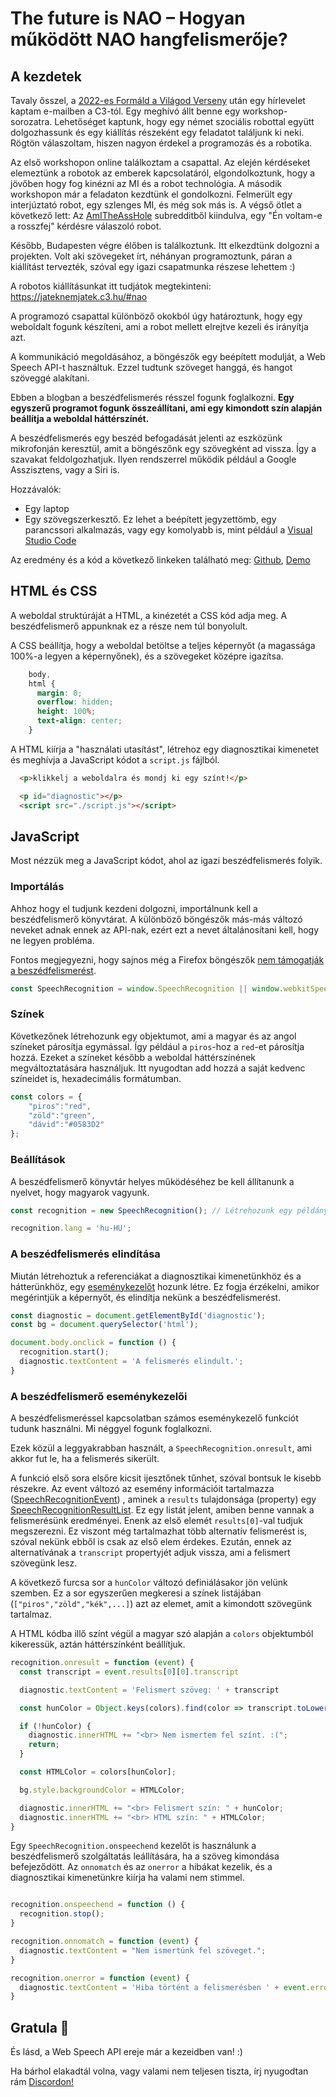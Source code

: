 # The future is NAO – Hogyan működött NAO hangfelismerője?

## A kezdetek
Tavaly ősszel, a [2022-es Formáld a Világod Verseny](https://formaldavilagod.hu/2022/#verseny) után egy hírlevelet kaptam e-mailben a C3-tól. Egy meghívó állt benne egy workshop-sorozatra. Lehetőséget kaptunk, hogy egy német szociális robottal együtt dolgozhassunk és egy kiállítás részeként egy feladatot találjunk ki neki. Rögtön válaszoltam, hiszen nagyon érdekel a programozás és a robotika. 

Az első workshopon online találkoztam a csapattal. Az elején kérdéseket elemeztünk a robotok az emberek kapcsolatáról, elgondolkoztunk, hogy a jövőben hogy fog kinézni az MI és a robot technológia. A második workshopon már a feladaton kezdtünk el gondolkozni. Felmerült egy interjúztató robot, egy szlenges MI, és még sok más is. A végső ötlet a következő lett: Az [AmITheAssHole](https://www.reddit.com/r/AmItheAsshole/) subredditből kiindulva, egy "Én voltam-e a rosszfej" kérdésre válaszoló robot. 

Később, Budapesten végre élőben is találkoztunk. Itt elkezdtünk dolgozni a projekten. Volt aki szövegeket írt, néhányan programoztunk, páran a kiállítást tervezték, szóval egy igazi csapatmunka részese lehettem :)

A robotos kiállításunkat itt tudjátok megtekinteni: https://jateknemjatek.c3.hu/#nao

A programozó csapattal különböző okokból úgy határoztunk, hogy egy weboldalt fogunk készíteni, ami a robot mellett elrejtve kezeli és irányítja azt. 

A kommunikáció megoldásához, a böngészők egy beépített modulját, a Web Speech API-t használtuk. Ezzel tudtunk szöveget hanggá, és hangot szöveggé alakítani. 

Ebben a blogban a beszédfelismerés résszel fogunk foglalkozni. **Egy egyszerű programot fogunk összeállítani, ami egy kimondott szín alapján beállítja a weboldal háttérszínét.**

A beszédfelismerés egy beszéd befogadását jelenti az eszközünk mikrofonján keresztül, amit a böngészőnk egy szövegként ad vissza. Így a szavakat feldolgozhatjuk. 
Ilyen rendszerrel működik például a Google Asszisztens, vagy a Siri is. 

Hozzávalók:
* Egy laptop
* Egy szövegszerkesztő. Ez lehet a beépített jegyzettömb, egy parancssori alkalmazás, vagy egy komolyabb is, mint például a [Visual Studio Code](https://code.visualstudio.com/)

Az eredmény és a kód a következő linkeken található meg: 
[Github](https://github.com/davidfegyver/WebSpeechNAO), [Demo](https://davidfegyver.github.io/WebSpeechNAO)


## HTML és CSS
A weboldal struktúráját a HTML, a kinézetét a CSS kód adja meg. A beszédfelismerő appunknak ez a része nem túl bonyolult.

A CSS beállítja, hogy a weboldal betöltse a teljes képernyőt (a magassága 100%-a legyen a képernyőnek), és a szövegeket középre igazítsa.

```css
    body,
    html {
      margin: 0;
      overflow: hidden;
      height: 100%;
      text-align: center;
    }
```

A HTML kiírja a "használati utasítást", létrehoz egy diagnosztikai kimenetet és meghívja a JavaScript kódot a `script.js` fájlból.

```html
  <p>klikkelj a weboldalra és mondj ki egy színt!</p>

  <p id="diagnostic"></p>
  <script src="./script.js"></script>
```

## JavaScript

Most nézzük meg a JavaScript kódot, ahol az igazi beszédfelismerés folyik.

### Importálás

Ahhoz hogy el tudjunk kezdeni dolgozni, importálnunk kell a beszédfelismerő könyvtárat. A különböző böngészők más-más változó neveket adnak ennek az API-nak, ezért ezt a nevet általánosítani kell, hogy ne legyen probléma.

Fontos megjegyezni, hogy sajnos még a Firefox böngészők [nem támogatják a beszédfelismerést](https://developer.mozilla.org/en-US/docs/Web/API/Web_Speech_API#api.speechrecognition).

```js
const SpeechRecognition = window.SpeechRecognition || window.webkitSpeechRecognition;
```

### Színek
Következőnek létrehozunk egy objektumot, ami a magyar és az angol színeket párosítja egymással. Így például a `piros`-hoz a `red`-et párosítja hozzá. Ezeket a színeket később a weboldal háttérszínének megváltoztatására használjuk. Itt nyugodtan add hozzá a saját kedvenc színeidet is, hexadecimális formátumban. 

```js
const colors = {
    "piros":"red",
    "zöld":"green",
    "dávid":"#0583D2"
};
```

### Beállítások
A beszédfelismerő könyvtár helyes működéséhez be kell állítanunk a nyelvet, hogy magyarok vagyunk.
```js
const recognition = new SpeechRecognition(); // Létrehozunk egy példányt a beszédfelismerő könyvtárból

recognition.lang = 'hu-HU';
```

### A beszédfelismerés elindítása

Miután létrehoztuk a referenciákat a diagnosztikai kimenetünkhöz és a hátterünkhöz, egy [eseménykezelőt](https://webiskola.hu/javascript-ismeretek/javascript-esemenyek-js-event-magyarul/) hozunk létre. Ez fogja érzékelni, amikor megérintjük a képernyőt, és elindítja nekünk a beszédfelismerést.

```js
const diagnostic = document.getElementById('diagnostic');
const bg = document.querySelector('html');

document.body.onclick = function () {
  recognition.start();
  diagnostic.textContent = 'A felismerés elindult.';
}
```

### A beszédfelismerő eseménykezelői

A beszédfelismeréssel kapcsolatban számos eseménykezelő funkciót tudunk használni. Mi néggyel fogunk foglalkozni. 

Ezek közül a leggyakrabban használt, a `SpeechRecognition.onresult`, ami akkor fut le, ha a felismerés sikerült. 

A funkció első sora elsőre kicsit ijesztőnek tűnhet, szóval bontsuk le kisebb részekre. Az event változó az esemény információit tartalmazza ([SpeechRecognitionEvent](https://developer.mozilla.org/en-US/docs/Web/API/SpeechRecognitionEvent)) , aminek a `results` tulajdonsága (property) egy [SpeechRecognitionResultList](https://developer.mozilla.org/en-US/docs/Web/API/SpeechRecognitionResultList). Ez egy listát jelent, amiben benne vannak a felismerésünk eredményei. Enenk az első elemét `results[0]`-val tudjuk megszerezni. Ez viszont még tartalmazhat több alternatív felismerést is, szóval nekünk ebből is csak az első elem érdekes. Ezután, ennek az alternatívának a `transcript` propertyjét adjuk vissza, ami a felismert szövegünk lesz.

A következő furcsa sor a `hunColor` változó definiálásakor jön velünk szemben. Ez a sor egyszerűen megkeresi a színek listájában (`["piros","zöld","kék",...]`) azt az elemet, amit a kimondott szövegünk tartalmaz.

A HTML kódba illő színt végül a magyar szó alapján a `colors` objektumból kikeressük, aztán háttérszínként beállítjuk.

```js
recognition.onresult = function (event) {
  const transcript = event.results[0][0].transcript

  diagnostic.textContent = 'Felismert szöveg: ' + transcript

  const hunColor = Object.keys(colors).find(color => transcript.toLowerCase().includes(color))

  if (!hunColor) {
    diagnostic.innerHTML += "<br> Nem ismertem fel színt. :(";
    return;
  }

  const HTMLColor = colors[hunColor];

  bg.style.backgroundColor = HTMLColor;

  diagnostic.innerHTML += "<br> Felismert szín: " + hunColor;
  diagnostic.innerHTML += "<br> HTML szín: " + HTMLColor;
}
```


Egy `SpeechRecognition.onspeechend` kezelőt is használunk a beszédfelismerő szolgáltatás leállítására, ha a szöveg kimondása befejeződött.
Az `onnomatch` és az `onerror` a hibákat kezelik, és a diagnosztikai kimenetünkre kiírja ha valami nem stimmel.

```js

recognition.onspeechend = function () {
  recognition.stop();
}

recognition.onnomatch = function (event) {
  diagnostic.textContent = "Nem ismertünk fel szöveget.";
}

recognition.onerror = function (event) {
  diagnostic.textContent = 'Hiba történt a felismerésben ' + event.error;
}
```

## Gratula 🎉

És lásd, a Web Speech API ereje már a kezeidben van! :) 

Ha bárhol elakadtál volna, vagy valami nem teljesen tiszta, írj nyugodtan rám [Discordon!](https://discord.gg/Sa4KDQTA2k)
